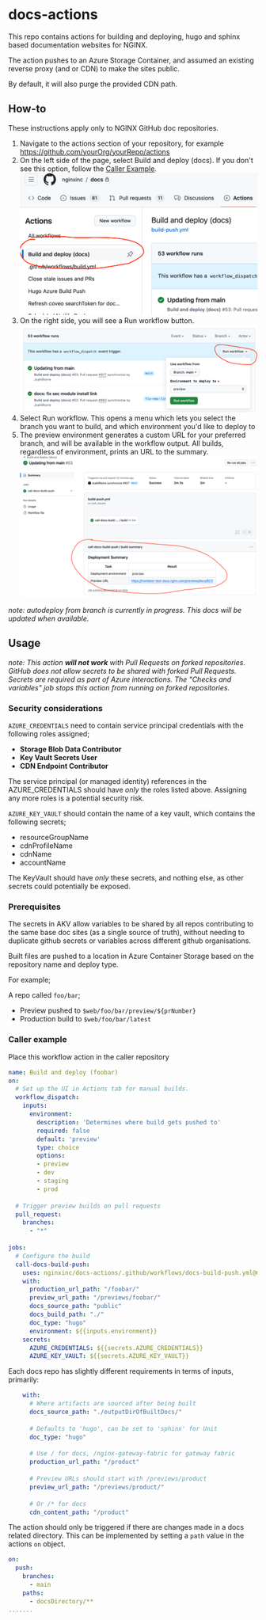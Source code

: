 # docs-actions

This repo contains actions for building and deploying, hugo and sphinx based documentation websites for NGINX.

The action pushes to an Azure Storage Container, and assumed an existing reverse proxy (and or CDN) to make the sites public.

By default, it will also purge the provided CDN path.

## How-to
These instructions apply only to NGINX GitHub doc repositories.
1. Navigate to the actions section of your repository, for example https://github.com/yourOrg/yourRepo/actions
1. On the left side of the page, select Build and deploy (docs). If you don't see this option, follow the [Caller Example](#caller-example).
![Build and deploy (docs)](/images/build-and-deploy.png "Build and deploy (docs)")
1. On the right side, you will see a Run workflow button.
![Run Workflow](/images/run-workflow.png "Run Workflow")
1. Select Run workflow. This opens a menu which lets you select the branch you want to build, and which environment you'd like to deploy to
1. The preview environment generates a custom URL for your preferred branch, and will be available in the workflow output.
All builds, regardless of environment, prints an URL to the summary.
![Summary](/images/summary.png "Summary")

_note: autodeploy from branch is currently in progress. This docs will be updated when available._

## Usage

_note: This action **will not work** with Pull Requests on forked repositories. GitHub does not allow secrets to be shared with forked Pull Requests. Secrets are required as part of Azure interactions. The "Checks and variables" job stops this action from running on forked repositories._

### Security considerations
`AZURE_CREDENTIALS` need to contain service principal credentials with the following roles assigned;
- **Storage Blob Data Contributor**
- **Key Vault Secrets User**
- **CDN Endpoint Contributor**

The service principal (or managed identity) references in the AZURE_CREDENTIALS should have _only_ the roles
listed above. Assigning any more roles is a potential security risk.

`AZURE_KEY_VAULT` should contain the name of a key vault, which contains the following secrets;
- resourceGroupName
- cdnProfileName
- cdnName
- accountName

The KeyVault should have _only_ these secrets, and nothing else, as other secrets could potentially
be exposed.

### Prerequisites
The secrets in AKV allow variables to be shared by all repos contributing to the same base doc sites (as a single source of truth), 
without needing to duplicate github secrets or variables across different github organisations.

Built files are pushed to a location in Azure Container Storage based on the repository name and deploy type.

For example;

A repo called `foo/bar`;
- Preview pushed to `$web/foo/bar/preview/${prNumber}`
- Production build to `$web/foo/bar/latest`



### Caller example

Place this workflow action in the caller repository

``` yml
name: Build and deploy (foobar)
on:
  # Set up the UI in Actions tab for manual builds.
  workflow_dispatch:
    inputs:
      environment:
        description: 'Determines where build gets pushed to'
        required: false
        default: 'preview'
        type: choice
        options:
        - preview
        - dev
        - staging
        - prod

  # Trigger preview builds on pull requests
  pull_request:
    branches:
      - "*"

jobs:
  # Configure the build
  call-docs-build-push:
    uses: nginxinc/docs-actions/.github/workflows/docs-build-push.yml@main
    with:
      production_url_path: "/foobar/"
      preview_url_path: "/previews/foobar/"
      docs_source_path: "public"
      docs_build_path: "./"
      doc_type: "hugo"
      environment: ${{inputs.environment}}
    secrets:
      AZURE_CREDENTIALS: ${{secrets.AZURE_CREDENTIALS}}
      AZURE_KEY_VAULT: ${{secrets.AZURE_KEY_VAULT}}
```

Each docs repo has slightly different requirements in terms of inputs, primarily:
```yml
    with:
      # Where artifacts are sourced after being built
      docs_source_path: "./outputDirOfBuiltDocs/"

      # Defaults to 'hugo', can be set to 'sphinx' for Unit
      doc_type: "hugo"

      # Use / for docs, /nginx-gateway-fabric for gateway fabric
      production_url_path: "/product"

      # Preview URLs should start with /previews/product
      preview_url_path: "/previews/product/"

      # Or /* for docs
      cdn_content_path: "/product"
```
The action should only be triggered if there are changes made in a docs related directory. This can be implemented by setting a `path` value in the actions `on` object.
```yml
on:
  push:
    branches:
      - main
    paths:
      - docsDirectory/**
.......

